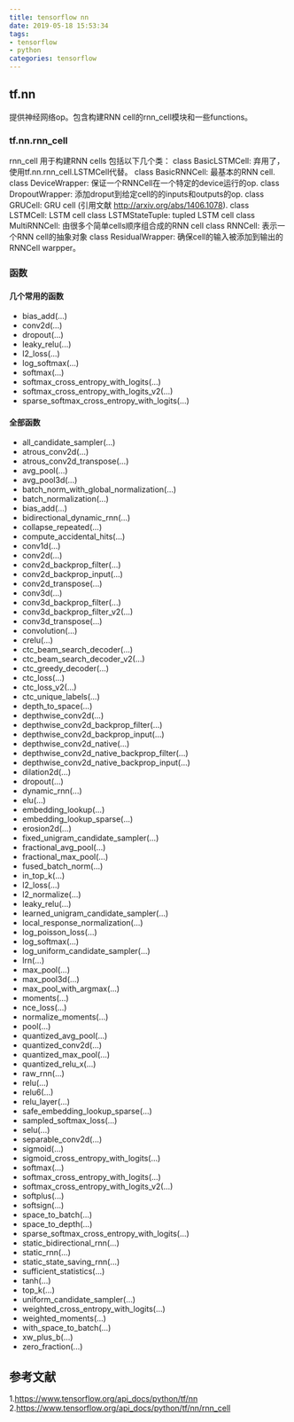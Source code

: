 ```yaml
---
title: tensorflow nn
date: 2019-05-18 15:53:34
tags:
- tensorflow
- python
categories: tensorflow
---
```


## tf.nn
提供神经网络op。包含构建RNN cell的rnn_cell模块和一些functions。

### tf.nn.rnn_cell
rnn_cell 用于构建RNN cells
包括以下几个类：
class BasicLSTMCell: 弃用了，使用tf.nn.rnn_cell.LSTMCell代替。
class BasicRNNCell: 最基本的RNN cell.
class DeviceWrapper: 保证一个RNNCell在一个特定的device运行的op.
class DropoutWrapper: 添加droput到给定cell的的inputs和outputs的op.
class GRUCell: GRU cell (引用文献 http://arxiv.org/abs/1406.1078).
class LSTMCell: LSTM cell 
class LSTMStateTuple: tupled LSTM cell
class MultiRNNCell: 由很多个简单cells顺序组合成的RNN cell 
class RNNCell: 表示一个RNN cell的抽象对象
class ResidualWrapper: 确保cell的输入被添加到输出的RNNCell warpper。

### 函数
#### 几个常用的函数
- bias_add(...)
- conv2d(...)
- dropout(...)
- leaky_relu(...)
- l2_loss(...)
- log_softmax(...)
- softmax(...)
- softmax_cross_entropy_with_logits(...)
- softmax_cross_entropy_with_logits_v2(...)
- sparse_softmax_cross_entropy_with_logits(...)

#### 全部函数
- all_candidate_sampler(...)
- atrous_conv2d(...)
- atrous_conv2d_transpose(...)
- avg_pool(...)
- avg_pool3d(...)
- batch_norm_with_global_normalization(...)
- batch_normalization(...)
- bias_add(...)
- bidirectional_dynamic_rnn(...)
- collapse_repeated(...)
- compute_accidental_hits(...)
- conv1d(...)
- conv2d(...)
- conv2d_backprop_filter(...)
- conv2d_backprop_input(...)
- conv2d_transpose(...)
- conv3d(...)
- conv3d_backprop_filter(...)
- conv3d_backprop_filter_v2(...)
- conv3d_transpose(...)
- convolution(...)
- crelu(...)
- ctc_beam_search_decoder(...)
- ctc_beam_search_decoder_v2(...)
- ctc_greedy_decoder(...)
- ctc_loss(...)
- ctc_loss_v2(...)
- ctc_unique_labels(...)
- depth_to_space(...)
- depthwise_conv2d(...)
- depthwise_conv2d_backprop_filter(...)
- depthwise_conv2d_backprop_input(...)
- depthwise_conv2d_native(...)
- depthwise_conv2d_native_backprop_filter(...)
- depthwise_conv2d_native_backprop_input(...)
- dilation2d(...)
- dropout(...)
- dynamic_rnn(...)
- elu(...)
- embedding_lookup(...)
- embedding_lookup_sparse(...)
- erosion2d(...)
- fixed_unigram_candidate_sampler(...)
- fractional_avg_pool(...)
- fractional_max_pool(...)
- fused_batch_norm(...)
- in_top_k(...)
- l2_loss(...)
- l2_normalize(...)
- leaky_relu(...)
- learned_unigram_candidate_sampler(...)
- local_response_normalization(...)
- log_poisson_loss(...)
- log_softmax(...)
- log_uniform_candidate_sampler(...)
- lrn(...)
- max_pool(...)
- max_pool3d(...)
- max_pool_with_argmax(...)
- moments(...)
- nce_loss(...)
- normalize_moments(...)
- pool(...)
- quantized_avg_pool(...)
- quantized_conv2d(...)
- quantized_max_pool(...)
- quantized_relu_x(...)
- raw_rnn(...)
- relu(...)
- relu6(...)
- relu_layer(...)
- safe_embedding_lookup_sparse(...)
- sampled_softmax_loss(...)
- selu(...)
- separable_conv2d(...)
- sigmoid(...)
- sigmoid_cross_entropy_with_logits(...)
- softmax(...)
- softmax_cross_entropy_with_logits(...)
- softmax_cross_entropy_with_logits_v2(...)
- softplus(...)
- softsign(...)
- space_to_batch(...)
- space_to_depth(...)
- sparse_softmax_cross_entropy_with_logits(...)
- static_bidirectional_rnn(...)
- static_rnn(...)
- static_state_saving_rnn(...)
- sufficient_statistics(...)
- tanh(...)
- top_k(...)
- uniform_candidate_sampler(...)
- weighted_cross_entropy_with_logits(...)
- weighted_moments(...)
- with_space_to_batch(...)
- xw_plus_b(...)
- zero_fraction(...)

## 参考文献
1.https://www.tensorflow.org/api_docs/python/tf/nn
2.https://www.tensorflow.org/api_docs/python/tf/nn/rnn_cell
